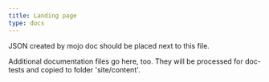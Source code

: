 ```yaml
---
title: Landing page
type: docs
---
```


JSON created by mojo doc should be placed next to this file.

Additional documentation files go here, too.
They will be processed for doc-tests and copied to folder 'site/content'.
